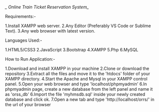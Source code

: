 *_ Online Train Ticket Reservation System_*

Requirements:-

1.Install XAMPP web server.
2.Any Editor (Preferably VS Code or Sublime Text).
3.Any web browser with latest version.

Languages Used:-

1.HTML5/CSS3
2.JavaScript
3.Bootstrap
4.XAMPP
5.Php
6.MySQL

How to Run Application:-

1.Download and install XAMPP in your machine
2.Clone or download the repository
3.Extract all the files and move it to the 'htdocs' folder of your XAMPP directory.
4.Start the Apache and Mysql in your XAMPP control panel.
5.Open your web browser and type 'localhost/phpmyadmin'
6.In phpmyadmin page, create a new database from the left panel and name it as 'orss_db'
6.Import the file 'myhmsdb.sql' inside your newly created database and click ok.
7.Open a new tab and type 'http://localhost/orrs/' in the url of your browser